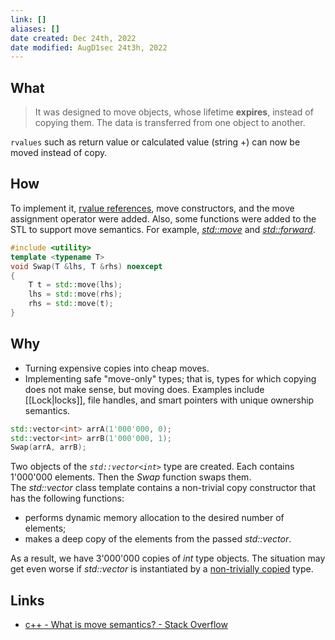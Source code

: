 ```yaml
---
link: []
aliases: []
date created: Dec 24th, 2022
date modified: AugD1sec 24t3h, 2022
---
```


## What
> It was designed to move objects, whose lifetime **expires**, instead of copying them. The data is transferred from one object to another.

`rvalues` such as return value or calculated value (string +) can now be moved instead of copy.

## How
To implement it, [rvalue references](https://pvs-studio.com/en/blog/terms/6517/), move constructors, and the move assignment operator were added. Also, some functions were added to the STL to support move semantics. For example, _[std::move](https://pvs-studio.com/en/blog/terms/6518/)_ and _[std::forward](https://pvs-studio.com/en/blog/terms/6515/)_.

```c++
#include <utility>
template <typename T>
void Swap(T &lhs, T &rhs) noexcept
{
	T t = std::move(lhs);
	lhs = std::move(rhs);
	rhs = std::move(t); 
}
```

## Why
- Turning expensive copies into cheap moves.
- Implementing safe "move-only" types; that is, types for which copying does not make sense, but moving does. Examples include [[Lock|locks]], file handles, and smart pointers with unique ownership semantics.

```c++
std::vector<int> arrA(1'000'000, 0);
std::vector<int> arrB(1'000'000, 1);
Swap(arrA, arrB);
```

Two objects of the _`std::vector<int>`_ type are created. Each contains 1'000'000 elements. Then the _Swap_ function swaps them. The _std::vector_ class template contains a non-trivial copy constructor that has the following functions:

- performs dynamic memory allocation to the desired number of elements;
- makes a deep copy of the elements from the passed _std::vector_.

As a result, we have 3'000'000 copies of _int_ type objects. The situation may get even worse if _std::vector_ is instantiated by a [non-trivially copied](https://en.cppreference.com/w/cpp/named_req/TriviallyCopyable) type.

## Links
- [c++ - What is move semantics? - Stack Overflow](https://stackoverflow.com/questions/3106110/what-is-move-semantics/11540204#11540204)

